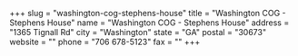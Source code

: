 +++
slug = "washington-cog-stephens-house"
title = "Washington COG - Stephens House"
name = "Washington COG - Stephens House"
address = "1365 Tignall Rd"
city = "Washington"
state = "GA"
postal = "30673"
website = ""
phone = "706 678-5123"
fax = ""
+++
